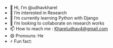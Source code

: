 - 👋 Hi, I’m @udhavkharel
- 👀 I’m interested in Research
- 🌱 I’m currently learning Python with Django
- 💞️ I’m looking to collaborate on research works
- 📫 How to reach me : Khareludhav4@gmail.com
- 😄 Pronouns: He
- ⚡ Fun fact: 

<!---
udhavkharel/udhavkharel is a ✨ special ✨ repository because its `README.md` (this file) appears on your GitHub profile.
You can click the Preview link to take a look at your changes.
--->
